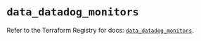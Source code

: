 # `data_datadog_monitors`

Refer to the Terraform Registry for docs: [`data_datadog_monitors`](https://registry.terraform.io/providers/datadog/datadog/3.44.1/docs/data-sources/monitors).
